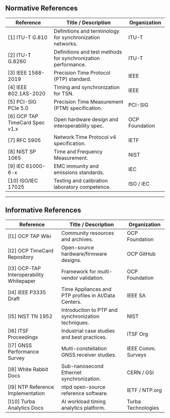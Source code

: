 ## Normative References

| Reference | Title / Description | Organization |
|------------|--------------------|--------------|
| [1] ITU-T G.810 | Definitions and terminology for synchronization networks. | ITU-T |
| [2] ITU-T G.8260 | Definitions and test methods for synchronization performance. | ITU-T |
| [3] IEEE 1588-2019 | Precision Time Protocol (PTP) standard. | IEEE |
| [4] IEEE 802.1AS-2020 | Timing and synchronization for TSN. | IEEE |
| [5] PCI-SIG PCIe 5.0 | Precision Time Measurement (PTM) specification. | PCI-SIG |
| [6] OCP TAP TimeCard Spec v1.x | Open hardware design and interoperability spec. | OCP Foundation |
| [7] RFC 5905 | Network Time Protocol v4 specification. | IETF |
| [8] NIST SP 1065 | Time and Frequency Measurement. | NIST |
| [9] IEC 61000-6-x | EMC immunity and emissions standards. | IEC |
| [10] ISO/IEC 17025 | Testing and calibration laboratory competence. | ISO / IEC |

---

## Informative References

| Reference | Title / Description | Organization |
|------------|--------------------|--------------|
| [I1] OCP TAP Wiki | Community resources and archives. | OCP Foundation |
| [I2] OCP TimeCard Repository | Open-source hardware/firmware designs. | OCP GitHub |
| [I3] OCP-TAP Interoperability Whitepaper | Framework for multi-vendor validation. | OCP Foundation |
| [I4] IEEE P3335 Draft | Time Appliances and PTP profiles in AI/Data Centers. | IEEE SA |
| [I5] NIST TN 1952 | Introduction to PTP and synchronization techniques. | NIST |
| [I6] ITSF Proceedings | Industrial case studies and best practices. | ITSF Org |
| [I7] GNSS Performance Survey | Multi-constellation GNSS receiver studies. | IEEE Comm. Surveys |
| [I8] White Rabbit Docs | Sub-nanosecond Ethernet synchronization. | CERN / GSI |
| [I9] NTP Reference Implementation | ntpd open-source reference software. | IETF / NTP.org |
| [I10] Turba Analytics Docs | AI workload timing analytics platform. | Turba Technologies |

